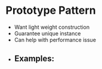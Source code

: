 # Prototype Pattern

- Want light weight construction
- Guarantee unique instance
- Can help with performance issue
- Examples:
  -  
